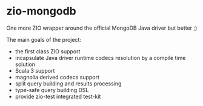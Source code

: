 # zio-mongodb
One more ZIO wrapper around the official MongoDB Java driver but better ;)

The main goals of the project:
* the first class ZIO support
* incapsulate Java driver runtime codecs resolution by a compile time solution
* Scala 3 support
* magnolia derived codecs support
* split query building and results processing
* type-safe query building DSL
* provide zio-test integrated test-kit